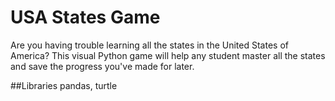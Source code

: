 # USA States Game

Are you having trouble learning all the states in the United States of America? This visual Python game will help any student master all the states and save the progress you've made for later.


##Libraries
pandas, turtle
